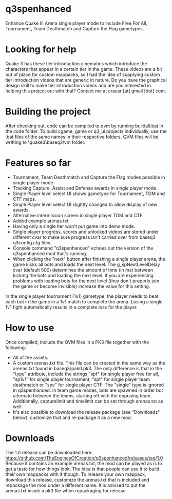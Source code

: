 # q3spenhanced
Enhance Quake III Arena single player mode to include Free For All, Tournament, Team Deathmatch and Capture the Flag gametypes.

# Looking for help
Quake 3 has these tier introduction cinematics which introduce the characters that appear in a certain tier in the game. These videos are a bit out of place for custom mappacks, so I had the idea of supplying custom tier introduction videos that are generic in nature. Do you have the graphical design skill to make tier introduction videos and are you interested in helping this project out with that? Contact me at eraesr [at] gmail [dot] com.

# Building the project
After checking out, code can be compiled to qvm by running buildall.bat in the code folder.
To build cgame, game or q3_ui projects individually, use the .bat files of the same names in their respective folders.
QVM files will be writting to \quake3\baseq3\vm folder.

# Features so far
- Tournament, Team Deathmatch and Capture the Flag modes possible in single player mode.
- Tracking Capture, Assist and Defense awards in single player mode.
- Single Player level select UI shows gametype for Tournament, TDM and CTF maps.
- Single Player level select UI slightly changed to allow display of new awards.
- Alternative intermission screen in single player TDM and CTF.
- Added example arenas.txt
- Having only a single tier won't put game into demo mode.
- Single player progress, scores and unlocked videos are stored under different cvar to make sure progress isn't carried over from baseq3 q3config.cfg files.
- Console command "q3spenhanced" echoes out the version of the q3spenhanced mod that's running.
- When clicking the "next" button after finishing a single player arena, the game kicks all bots and loads the next level. The g_spNextLevelDelay cvar (default 500) determines the amount of time (in ms) between kicking the bots and loading the next level. If you are experiencing problems with loading bots for the next level (they don't properly join the game or become invisible) increase the value for this setting.

In the single player tournament (1v1) gametype, the player needs to beat each bot in the game in a 1v1 match to complete the arena. Losing a single 1v1 fight automatically results in a complete loss for the player.

# How to use
Once compiled, include the QVM files in a PK3 file together with the following:
- All of the assets.
- A custom arenas.txt file. This file can be created in the same way as the arenas.txt found in baseq3\pak0.pk3. The only difference is that in the "type" attribute, include the strings "spf" for single player free for all, "sp1v1" for single player tournament, "spt" for single player team deathmatch or "spc" for single player CTF. The "single" type is ignored in q3spenhanced. In team game modes, bots are spawned in order but alternate between the teams, starting off with the opposing team. Additionally, capturelimit and timelimit can be set through arenas.txt as well.
- It's also possible to download the release package (see "Downloads" below), customize that and re-package it as a new mod.

# Downloads
The 1.0 release can be downloaded here: https://github.com/TheEnginesOfCreation/q3spenhanced/releases/tag/1.0
Because it contains an example arenas.txt, the mod can be played as is to get a taste for how things look. The idea is that people can use it to build their own mappacks with it though. To release your own mappack, download this release, customize the arenas.txt that is included and repackage the mod under a different name. It is advised to put the arenas.txt inside a pk3 file when repackaging for release.
